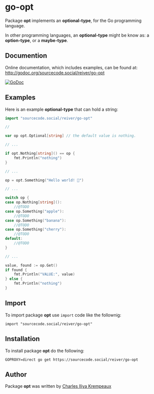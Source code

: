 # go-opt

Package **opt** implements an **optional-type**, for the Go programming language.

In other programming languages, an **optional-type** might be know as: a **option-type**, or a **maybe-type**.

## Documention

Online documentation, which includes examples, can be found at: http://godoc.org/sourcecode.social/reiver/go-opt

[![GoDoc](https://godoc.org/sourcecode.social/reiver/go-opt?status.svg)](https://godoc.org/sourcecode.social/reiver/go-opt)

## Examples

Here is an example **optional-type** that can hold a string:
```go
import "sourcecode.social/reiver/go-opt"

//

var op opt.Optional[string] // the default value is nothing.

// ...

if opt.Nothing[string]() == op {
	fmt.Println("nothing")
}

// ...

op = opt.Something("Hello world! 👾")

// ...

switch op {
case op.Nothing[string]():
	//@TODO
case op.Something("apple"):
	//@TODO
case op.Something("banana"):
	//@TODO
case op.Something("cherry"):
	//@TODO
default:
	//@TODO
}

// ...

value, found := op.Get()
if found {
	fmt.Println("VALUE:", value)
} else {
	fmt.Println("nothing")
}
```

## Import

To import package **opt** use `import` code like the follownig:
```
import "sourcecode.social/reiver/go-opt"
```

## Installation

To install package **opt** do the following:
```
GOPROXY=direct go get https://sourcecode.social/reiver/go-opt
```

## Author

Package **opt** was written by [Charles Iliya Krempeaux](http://changelog.ca)
